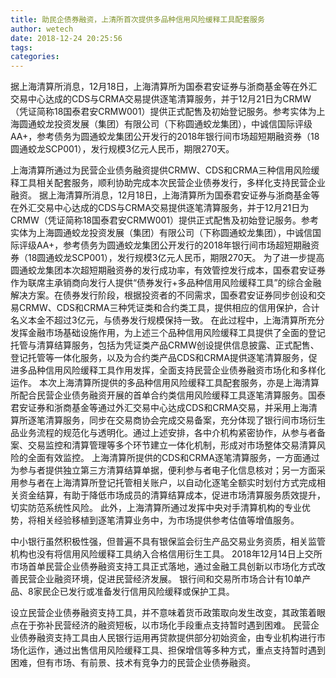 ```yaml
---
title: 助民企债券融资，上清所首次提供多品种信用风险缓释工具配套服务
author: wetech
date: 2018-12-24 20:25:56
tags: 
categories: 
---
```

据上海清算所消息，12月18日，上海清算所为国泰君安证券与浙商基金等在外汇交易中心达成的CDS与CRMA交易提供逐笔清算服务，并于12月21日为CRMW（凭证简称18国泰君安CRMW001）提供正式配售及初始登记服务。参考实体为上海圆通蛟龙投资发展（集团）有限公司（下称圆通蛟龙集团），中诚信国际评级AA+，参考债务为圆通蛟龙集团公开发行的2018年银行间市场超短期融资券（18圆通蛟龙SCP001），发行规模3亿元人民币，期限270天。
<!-- more -->
上海清算所通过为民营企业债务融资提供CRMW、CDS和CRMA三种信用风险缓释工具相关配套服务，顺利协助完成本次民营企业债券发行，多样化支持民营企业融资。
据上海清算所消息，12月18日，上海清算所为国泰君安证券与浙商基金等在外汇交易中心达成的CDS与CRMA交易提供逐笔清算服务，并于12月21日为CRMW（凭证简称18国泰君安CRMW001）提供正式配售及初始登记服务。参考实体为上海圆通蛟龙投资发展（集团）有限公司（下称圆通蛟龙集团），中诚信国际评级AA+，参考债务为圆通蛟龙集团公开发行的2018年银行间市场超短期融资券（18圆通蛟龙SCP001），发行规模3亿元人民币，期限270天。
为了进一步提高圆通蛟龙集团本次超短期融资券的发行成功率，有效管控发行成本，国泰君安证券作为联席主承销商向发行人提供“债券发行+多品种信用风险缓释工具”的综合金融解决方案。在债券发行阶段，根据投资者的不同需求，国泰君安证券同步创设和交易CRMW、CDS和CRMA三种凭证类和合约类工具，提供相应的信用保护，合计名义本金不超过3亿元，与债券发行规模保持一致。
在此过程中，上海清算所充分发挥金融市场基础设施作用，为上述三个品种信用风险缓释工具提供了全面的登记托管与清算结算服务，包括为凭证类产品CRMW创设提供信息披露、正式配售、登记托管等一体化服务，以及为合约类产品CDS和CRMA提供逐笔清算服务，促进多品种信用风险缓释工具作用发挥，全面支持民营企业债券融资市场化和多样化运作。
本次上海清算所提供的多品种信用风险缓释工具配套服务，亦是上海清算所配合民营企业债务融资开展的首单合约类信用风险缓释工具逐笔清算服务。国泰君安证券和浙商基金等通过外汇交易中心达成CDS和CRMA交易，并采用上海清算所逐笔清算服务，同步在交易商协会完成交易备案，充分体现了银行间市场衍生品业务流程的规范化与透明化。通过上述安排，各中介机构紧密协作，从参与者备案、交易监控和清算管理等多个环节建立一体化机制，形成对市场整体交易清算风险的全面有效监控。
上海清算所提供的CDS和CRMA逐笔清算服务，一方面通过为参与者提供独立第三方清算结算单据，便利参与者电子化信息核对；另一方面采用参与者在上海清算所登记托管相关账户，以自动化逐笔全额实时划付方式完成相关资金结算，有助于降低市场成员的清算结算成本，促进市场清算服务质效提升，切实防范系统性风险。
此外，上海清算所通过发挥中央对手清算机构的专业优势，将相关经验移植到逐笔清算业务中，为市场提供参考估值等增值服务。
 
 
中小银行虽然积极性强，但普遍不具有银保监会衍生产品交易业务资质，相关监管机构也没有将信用风险缓释工具纳入合格信用衍生工具。
2018年12月14日上交所市场首单民营企业债券融资支持工具正式落地，通过金融工具创新以市场化方式改善民营企业融资环境，促进民营经济发展。
银行间和交易所市场合计有10单产品、8家民企已发行或准备发行信用风险缓释或保护工具。
设立民营企业债券融资支持工具，并不意味着货币政策取向发生改变，其政策着眼点在于弥补民营经济的融资短板，以市场化手段重点支持暂时遇到困难。
民营企业债券融资支持工具由人民银行运用再贷款提供部分初始资金，由专业机构进行市场化运作，通过出售信用风险缓释工具、担保增信等多种方式，重点支持暂时遇到困难，但有市场、有前景、技术有竞争力的民营企业债券融资。
